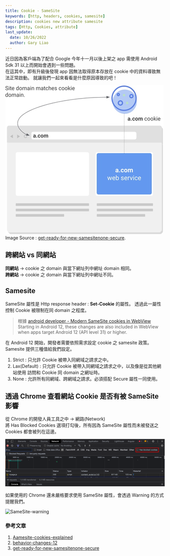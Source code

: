 ```yaml
---
title: Cookie - SameSite
keywords: [http, headers, cookies, samesite]
description: cookies new attribute samesite
tags: [Http, Cookies, attribute]
last_update:
  date: 10/26/2022
  author: Gary Liao
---
```


近日因為客戶端為了配合 Google 今年十一月以後上架之 app 需使用 Android Sdk 31 以上而開始會遇到一些問題。  
在這其中，即有升級後發現 app 因無法取得原本存放在 cookie 中的資料導致無法正常啟動。
就讓我們一起來看看是什麼原因導致的吧！

![SameSiteAttribute](./images/samesite.png)  
Image Source : [get-ready-for-new-samesitenone-secure](https://lh3.googleusercontent.com/AgtxHofbBpva_NgsyGLvLko9J6ZFgWBDk3zqFXz37zWCuokA0xfCciKug5A3-ze7FGlorSWfVoPnwiWC7ydHjkqePG4g09SNQE37eXZfj3oz7buWcTrUMgF6QvdDX__9ks3HJap_).

<!--truncate-->


## 跨網站 vs 同網站

**同網站** -> cookie 之 domain 與當下網址列中網址 domain 相同。  
**跨網站** -> cookie 之 domain 與當下網址列中網址不同。


## Samesite

SameSite 屬性是 Http response header : **Set-Cookie** 的屬性。  透過此一屬性控制 Cookie 被限制在同 domain 之程度。

> 根據 [android developer - Modern SameSite cookies in WebView](https://developer.android.com/about/versions/12/behavior-changes-12#samesite)  
> Starting in Android 12, these changes are also included in WebView when apps target Android 12 (API level 31) or higher.

在 Android 12 開始，開發者需要依照需求設定 cookie 之 samesite 政策。 Samesite 提供三種值給我們設定。

1. Strict : 只允許 Cookie 被帶入同網域之請求之中。
2. Lax(Default) : 只允許 Cookie 被帶入同網域之請求之中，以及像是從其他網站使用 <link> 訪問和 Cookie 同 domain 之網址時。
3. None : 允許所有同網域、跨網域之請求。必須搭配 Secure 屬性一同使用。

## 透過 Chrome 查看網站 Cookie 是否有被 SameSite 影響

從 Chrome 的開發人員工具之中 -> 網路(Network)  
將 Has Blocked Cookies 選項打勾後，所有因為 SameSite 屬性而未被發送之 Cookies 都會被列在這邊。  <br>

![Chrome-Developer-tools-blocked-cookies](./images/developertools-blocked-cookies.png)  <br>

如果使用的 Chrome 還未嚴格要求使用 SameSite 屬性，會透過 Warning 的方式提醒我們。

![SameSite-warning](https://miro.medium.com/max/1196/1*_ic3-J1VzXHnAYSRY69aLA.png)



### 參考文章
1. [Aamesite-cookies-explained](https://web.dev/samesite-cookies-explained/)  
2. [behavior-changes-12](https://developer.android.com/about/versions/12/behavior-changes-12#samesite)  
3. [get-ready-for-new-samesitenone-secure](https://developers.google.com/search/blog/2020/01/get-ready-for-new-samesitenone-secure)  
